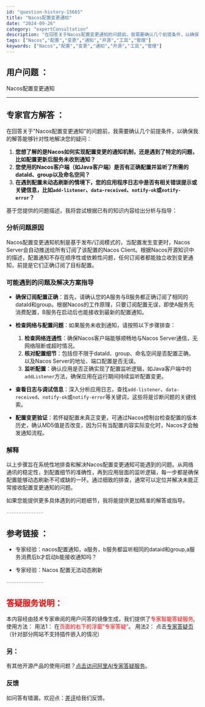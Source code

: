 ```yaml
---
id: "question-history-15665"
title: "Nacos配置变更通知"
date: "2024-09-26"
category: "expertConsultation"
description: "在回答关于Nacos配置变更通知的问题前，我需要确认几个前提条件，以确保我的解答能够针对性地解决您的疑问：1. **您想了解的是Nacos如何实现配置变更的通知机制，还是遇到了特定的问题，比如配置更新后服务未收到通知？**2. **您使用的Nacos客户端（如Java客户端）是否有正确配置并监听了所"
tags: ["Nacos","配置","变更","通知","开源","工具","管理"]
keywords: ["Nacos","配置","变更","通知","开源","工具","管理"]
---
```


## 用户问题 ： 
 Nacos配置变更通知  

---------------
## 专家官方解答 ：

在回答关于"Nacos配置变更通知"的问题前，我需要确认几个前提条件，以确保我的解答能够针对性地解决您的疑问：

1. **您想了解的是Nacos如何实现配置变更的通知机制，还是遇到了特定的问题，比如配置更新后服务未收到通知？**
2. **您使用的Nacos客户端（如Java客户端）是否有正确配置并监听了所需的dataId、group以及命名空间？**
3. **在遇到配置未动态刷新的情境下，您的应用程序日志中是否有相关错误提示或关键信息，比如`add-listener`、`data-received`、`notify-ok`或`notify-error`？**

基于您提供的问题描述，我将尝试根据已有的知识内容给出分析与指导：

### 分析问题原因
Nacos配置变更通知机制是基于发布/订阅模式的，当配置发生变更时，Nacos Server会自动推送给所有订阅了该配置的Nacos Client。根据Nacos开源知识中的描述，配置通知不存在顺序性或依赖性问题，任何订阅者都能独立收到变更通知，前提是它们正确订阅了目标配置。

### 可能遇到的问题及解决方案指导
- **确保订阅配置正确**：首先，请确认您的A服务与B服务都正确订阅了相同的dataId和group。根据Nacos的工作原理，只要订阅配置无误，即使A服务先消费配置，B服务在启动后也能接收到最新的配置通知。

- **检查网络与配置问题**：如果服务未收到通知，请按照以下步骤排查：
  1. **检查网络连通性**：确保Nacos客户端能够顺畅地与Nacos Server通信，无网络阻断或超时情况。
  2. **核对配置细节**：包括但不限于dataId、group、命名空间是否配置正确，以及Nacos Server的地址、端口配置是否无误。
  3. **监听配置**：确认应用是否正确实现了配置监听逻辑，如Java客户端中的`addListener`方法，确保应用在运行期间持续监听配置变更。

- **查看日志与调试信息**：深入分析应用日志，查找`add-listener`、`data-received`、`notify-ok`或`notify-error`等关键词，这些将是诊断问题的关键线索。

- **配置变更验证**：若怀疑配置未真正变更，可通过Nacos控制台检查配置的版本历史，确认MD5值是否改变，因为只有当配置内容实际变化时，Nacos才会触发通知流程。

### 解释
以上步骤旨在系统性地排查和解决Nacos配置变更通知可能遇到的问题。从网络通讯的稳定性，到配置细节的准确性，再到应用层面的监听逻辑，每一步都是确保配置能够动态刷新不可或缺的一环。通过细致的排查，通常可以定位并解决未能正常接收配置变更通知的问题。

如果您能提供更多具体遇到的问题细节，我将能提供更加精准的解答或指导。


<font color="#949494">---------------</font> 


## 参考链接 ：

* 专家经验：nacos配置通知，a服务，b服务都监听相同的dataid和group,a服务消费后b才启动b能接收通知吗？ 
 
 * 专家经验：Nacos 配置无法动态刷新 


 <font color="#949494">---------------</font> 
 


## <font color="#FF0000">答疑服务说明：</font> 

本内容经由技术专家审阅的用户问答的镜像生成，我们提供了<font color="#FF0000">专家智能答疑服务</font>,使用方法：
用法1： 在<font color="#FF0000">页面的右下的浮窗”专家答疑“</font>。
用法2： 点击[专家答疑页](https://answer.opensource.alibaba.com/docs/intro)（针对部分网站不支持插件嵌入的情况）
### 另：


有其他开源产品的使用问题？[点击访问阿里AI专家答疑服务](https://answer.opensource.alibaba.com/docs/intro)。
### 反馈
如问答有错漏，欢迎点：[差评](https://ai.nacos.io/user/feedbackByEnhancerGradePOJOID?enhancerGradePOJOId=15717)给我们反馈。
